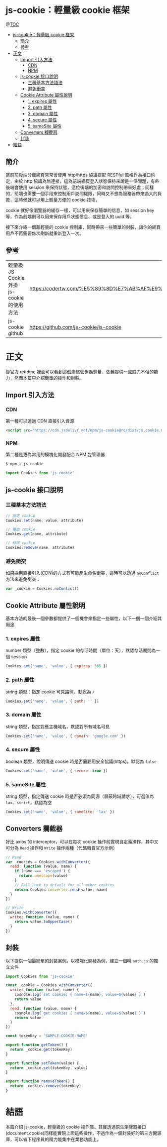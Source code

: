 # js-cookie：輕量級 cookie 框架

@[TOC](文章目錄)

<!-- TOC -->

- [js-cookie：輕量級 cookie 框架](#js-cookie輕量級-cookie-框架)
  - [簡介](#簡介)
  - [參考](#參考)
- [正文](#正文)
  - [Import 引入方法](#import-引入方法)
    - [CDN](#cdn)
    - [NPM](#npm)
  - [js-cookie 接口說明](#js-cookie-接口說明)
    - [三種基本方法語法](#三種基本方法語法)
    - [避免衝突](#避免衝突)
  - [Cookie Attribute 屬性說明](#cookie-attribute-屬性說明)
    - [1. expires 屬性](#1-expires-屬性)
    - [2. path 屬性](#2-path-屬性)
    - [3. domain 屬性](#3-domain-屬性)
    - [4. secure 屬性](#4-secure-屬性)
    - [5. sameSite 屬性](#5-samesite-屬性)
  - [Converters 攔截器](#converters-攔截器)
  - [封裝](#封裝)
- [結語](#結語)

<!-- /TOC -->

## 簡介

當前前後端分離網頁常常會使用 http/https 協議搭配 RESTful 風格作為接口約定，由於 http 協議為無連接，這為前端網頁登入狀態保持來說是一個問題，有些後端會使用 session 來保持狀態，這位後端的加密和訪問控制帶來好處；同樣的，前端也需要一個手段來控制用戶訪問權限，同時又不想為服務器帶來過大的負擔，這時候就可以用上輕量方便的 cookie 技術。

cookie 就好像瀏覽器的緩存一樣，可以用來保存簡單的信息，如 session key 等，作為前端則可以用來保存用戶狀態信息、或是登入的 uuid 等。

接下來介紹一個超輕量的 cookie 控制庫，同時帶來一些簡單的封裝，讓你的網頁用戶不再需要每次刷新就重新登入一次。

## 參考

<table>
  <tr>
    <td>輕量級JS Cookie外掛js-cookie的使用方法</td>
    <td><a href="https://codertw.com/%E5%89%8D%E7%AB%AF%E9%96%8B%E7%99%BC/204962/">https://codertw.com/%E5%89%8D%E7%AB%AF%E9%96%8B%E7%99%BC/204962/</a></td>
  </tr>
  <tr>
    <td>js-cookie github</td>
    <td><a href="https://github.com/js-cookie/js-cookie">https://github.com/js-cookie/js-cookie</a></td>
  </tr>
</table>

# 正文

從官方 readme 裡面可以看到這個庫儘管極為輕量，依舊提供一些威力不俗的能力，然而本篇只介紹簡單的操作和封裝。

## Import 引入方法

### CDN

第一種可以透過 CDN 直接引入資源

```html
<script src="https://cdn.jsdelivr.net/npm/js-cookie@rc/dist/js.cookie.min.js"></script>
```

### NPM

第二種是更為常用的模塊化開發配合 NPM 包管理器

```bash
$ npm i js-cookie
```

```js
import Cookies from 'js-cookie'
```

## js-cookie 接口說明

### 三種基本方法語法

```js
// 設定 cookie
Cookies.set(name, value, attribute)

// 獲取 cookie
Cookies.get(name, attribute)

// 移除 cookie
Cookies.remove(name, attribute)
```

### 避免衝突

如果採用直接引入(CDN)的方式有可能產生命名衝突，這時可以透過 `noConflict` 方法來避免衝突：

```js
var _cookie = Cookies.noConlict()
```

## Cookie Attribute 屬性說明

基本方法的最後一個參數都提供了一個機會來指定一些屬性，以下一個一個介紹其用途

### 1. expires 屬性

number 類型（整數），指定 cookie 的存活時間（單位：天），默認存活期間為一個 session

```js
Cookies.set('name', 'value', { expires: 365 })
```

### 2. path 屬性

string 類型：指定 cookie 可見路徑，默認為 `/`

```js
Cookies.set('name', 'value', { path: '' })
```

### 3. domain 屬性

string 類型，指定對應主機域名，默認對所有域名可見

```js
Cookies.set('name', 'value', { domain: 'google.com' })
```

### 4. secure 屬性

boolean 類型，說明傳送 cookie 時是否需要用安全協議(https)，默認為 `false`

```js
Cookies.set('name', 'value', { secure: true })
```

### 5. sameSite 屬性

string 類型，指定傳送 cookie 時是否必須為同源（屏蔽跨域請求），可選值為 `lax`、`strict`，默認為空

```js
Cookies.set('name', 'value', { sameSite: 'lax' })
```

## Converters 攔截器

好比 axios 的 interceptor，可以在每次 cookie 操作前實現自定義操作，其中又可分為 `Read` 操作和 `Write` 操作兩種（代碼轉自官方示例）

```js
// Read
var _cookies = Cookies.withConverter({
  read: function (value, name) {
    if (name === 'escaped') {
      return unescape(value)
    }
    // Fall back to default for all other cookies
    return Cookies.converter.read(value, name)
  }
})

// Write
Cookies.withConverter({
  write: function (value, name) {
    return value.toUpperCase()
  }
})
```

## 封裝

以下提供一個最簡單的封裝案例，以模塊化開發為例，建立一個叫 `auth.js` 的獨立文件

```js
import Cookies from 'js-cookie'

const _cookie = Cookies.withConverter({
  write: function (value, name) {
    cosnole.log(`set cookie: { name=${name}, value=${value} }`)
    return value
  },
  read: function (value, name) {
    cosnole.log(`get cookie: { name=${name}, value=${value} }`)
    return value
  }
})

const tokenKey = 'SAMPLE-COOKIE-NAME'

export function getToken() {
  return _cookie.get(tokenKey)
}

export function setToken(value) {
  return _cookie.set(tokenKey, value)
}

export function removeToken() {
  return _cookies.remove(tokenKey)
}
```

# 結語

本篇介紹 js-cookie，輕量級的 cookie 操作庫。其實透過原生瀏覽器接口(document.cookie)同樣能實現上面這些操作，不過作為一個封裝好的第三方開源庫，可以省下程序員的精力能集中在業務功能上。
